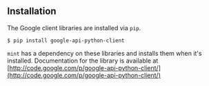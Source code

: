 ## Installation

The Google client libraries are installed via `pip`. 

    $ pip install google-api-python-client

`mint` has a dependency on these libraries and installs them when it's installed. Documentation for the library is available at [http://code.google.com/p/google-api-python-client/](http://code.google.com/p/google-api-python-client/)


